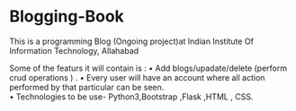 # Blogging-Book

This is a programming Blog (Ongoing project)at Indian Institute Of Information Technology, Allahabad

Some of the featurs it will contain is : 
• Add blogs/upadate/delete (perform crud operations ) .
• Every user will have an account where all action performed by that particular can be seen.  
• Technologies to be use- Python3,Bootstrap ,Flask ,HTML , CSS.

